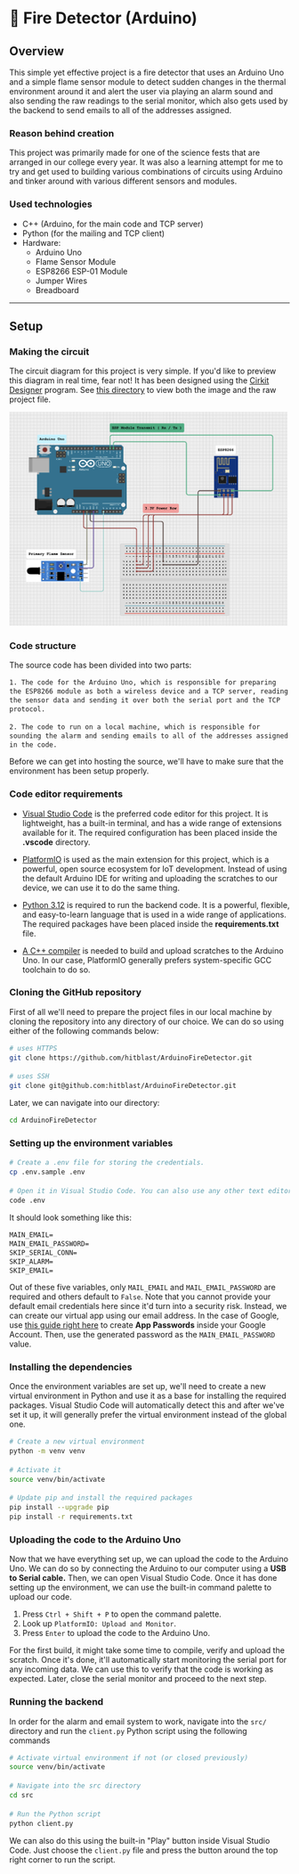 # 🤖 Fire Detector (Arduino)

## Overview

This simple yet effective project is a fire detector that uses an Arduino Uno and a simple flame sensor module to detect sudden changes in the thermal environment around it and alert the user via playing an alarm sound and also sending the raw readings to the serial monitor, which also gets used by the backend to send emails to all of the addresses assigned.

### Reason behind creation

This project was primarily made for one of the science fests that are arranged in our college every year. It was also a learning attempt for me to try and get used to building various combinations of circuits using Arduino and tinker around with various different sensors and modules.

### Used technologies

- C++ (Arduino, for the main code and TCP server)
- Python (for the mailing and TCP client)
- Hardware:
    - Arduino Uno
    - Flame Sensor Module
    - ESP8266 ESP-01 Module
    - Jumper Wires
    - Breadboard

---

## Setup

### Making the circuit

The circuit diagram for this project is very simple. If you'd like to preview this diagram in real time, fear not! It has been designed using the [Cirkit Designer](https://www.cirkitstudio.com) program. See [this directory](diagram) to view both the image and the raw project file.

<img src="diagram/circuit.png" style="width: 500px; height: auto;" alt="Circuit Diagram">

### Code structure

The source code has been divided into two parts:

    1. The code for the Arduino Uno, which is responsible for preparing the ESP8266 module as both a wireless device and a TCP server, reading the sensor data and sending it over both the serial port and the TCP protocol.

    2. The code to run on a local machine, which is responsible for sounding the alarm and sending emails to all of the addresses assigned in the code.

Before we can get into hosting the source, we'll have to make sure that the environment has been setup properly.

### Code editor requirements

- [Visual Studio Code](https://code.visualstudio.com) is the preferred code editor for this project. It is lightweight, has a built-in terminal, and has a wide range of extensions available for it. The required configuration has been placed inside the **.vscode** directory. 

- [PlatformIO](https://platformio.org) is used as the main extension for this project, which is a powerful, open source ecosystem for IoT development. Instead of using the default Arduino IDE for writing and uploading the scratches to our device, we can use it to do the same thing.

- [Python 3.12](https://www.python.org/downloads) is required to run the backend code. It is a powerful, flexible, and easy-to-learn language that is used in a wide range of applications. The required packages have been placed inside the **requirements.txt** file.

- [A C++ compiler](https://gcc.gnu.org) is needed to build and upload scratches to the Arduino Uno. In our case, PlatformIO generally prefers system-specific GCC toolchain to do so.

### Cloning the GitHub repository

First of all we'll need to prepare the project files in our local machine by cloning the repository into any directory of our choice. We can do so using either of the following commands below:

```bash
# uses HTTPS
git clone https://github.com/hitblast/ArduinoFireDetector.git

# uses SSH
git clone git@github.com:hitblast/ArduinoFireDetector.git
```

Later, we can navigate into our directory:

```bash
cd ArduinoFireDetector
```

### Setting up the environment variables

```bash
# Create a .env file for storing the credentials.
cp .env.sample .env

# Open it in Visual Studio Code. You can also use any other text editor of your choice.
code .env
```

It should look something like this:

```env
MAIN_EMAIL=
MAIN_EMAIL_PASSWORD=
SKIP_SERIAL_CONN=
SKIP_ALARM=
SKIP_EMAIL=
```

Out of these five variables, only `MAIL_EMAIL` and `MAIL_EMAIL_PASSWORD` are required and others default to `False`. 
Note that you cannot provide your default email credentials here since it'd turn into a security risk. Instead, we can create our virtual app using our email address. In the case of Google, use [this guide right here](https://support.google.com/accounts/answer/185833?hl=en) to create **App Passwords** inside your Google Account. Then, use the generated password as the `MAIN_EMAIL_PASSWORD` value.

### Installing the dependencies

Once the environment variables are set up, we'll need to create a new virtual environment in Python and use it as a base for installing the required packages. Visual Studio Code will automatically detect this and after we've set it up, it will generally prefer the virtual environment instead of the global one.

```bash
# Create a new virtual environment
python -m venv venv

# Activate it
source venv/bin/activate

# Update pip and install the required packages
pip install --upgrade pip
pip install -r requirements.txt
```

### Uploading the code to the Arduino Uno

Now that we have everything set up, we can upload the code to the Arduino Uno. We can do so by connecting the Arduino to our computer using a **USB to Serial cable.** Then, we can open Visual Studio Code. Once it has done setting up the environment, we can use the built-in command palette to upload our code.

1. Press `Ctrl + Shift + P` to open the command palette.
2. Look up `PlatformIO: Upload and Monitor`.
3. Press `Enter` to upload the code to the Arduino Uno.

For the first build, it might take some time to compile, verify and upload the scratch. Once it's done, it'll automatically start monitoring the serial port for any incoming data. We can use this to verify that the code is working as expected. Later, close the serial monitor and proceed to the next step.

### Running the backend

In order for the alarm and email system to work, navigate into the `src/` directory and run the `client.py` Python script using the following commands

```bash
# Activate virtual environment if not (or closed previously)
source venv/bin/activate

# Navigate into the src directory
cd src

# Run the Python script
python client.py
```

We can also do this using the built-in "Play" button inside Visual Studio Code. Just choose the `client.py` file and press the button around the top right corner to run the script.